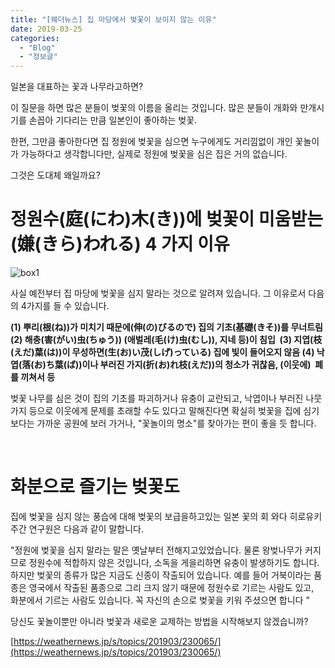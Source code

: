```yaml
---
title: "[웨더뉴스] 집 마당에서 벚꽃이 보이지 않는 이유"
date: 2019-03-25
categories: 
  - "Blog"
  - "정보글"
---
```


일본을 대표하는 꽃과 나무라고하면? 

이 질문을 하면 많은 분들이 벚꽃의 이름을 올리는 것입니다. 많은 분들이 개화와 만개시기를 손꼽아 기다리는 만큼 일본인이 좋아하는 벚꽃. 

한편, 그만큼 좋아한다면 집 정원에 벚꽃을 심으면 누구에게도 거리낌없이 개인 꽃놀이가 가능하다고 생각합니다만, 실제로 정원에 벚꽃을 심은 집은 거의 없습니다. 

그것은 도대체 왜일까요?

# 정원수(庭(にわ)木(き))에 벚꽃이 미움받는(嫌(きら)われる) 4 가지 이유

![box1](https://smtgvs.weathernews.jp/s/topics/img/201903/201903230065_box_img1_A.jpg?1552978020)

사실 예전부터 집 마당에 벚꽃을 심지 말라는 것으로 알려져 있습니다. 그 이유로서 다음의 4가지를 들 수 있습니다. 

**(1) 뿌리(根(ね))가 미치기 때문에(伸(の)びるので) 집의 기초(基礎(きそ))를 무너트림  (2) 해충(害(がい)虫(ちゅう)) (애벌레(毛(け)虫(むし)), 지네 등)이 침입  (3) 지엽(枝(えだ)葉(は))이 무성하면(生(お)い茂(しげ)っている) 집에 빛이 들어오지 않음 (4) 낙엽(落(お)ち葉(ば))이나 부러진 가지(折(お)れ枝(えだ))의 청소가 귀찮음, (이웃에)  폐를 끼쳐서 등**

벚꽃 나무를 심은 것이 집의 기초를 파괴하거나 유충이 교란되고, 낙엽이나 부러진 나뭇 가지 등으로 이웃에게 문제를 초래할 수도 있다고 말해진다면 확실히 벚꽃을 집에 심기보다는 가까운 공원에 보러 가거나, "꽃놀이의 명소"를 찾아가는 편이 좋을 듯 합니다.

 

# 화분으로 즐기는 벚꽃도

집에 벚꽃을 심지 않는 풍습에 대해 벚꽃의 보급을하고있는 일본 꽃의 회 와다 히로유키 주간 연구원은 다음과 같이 말합니다. 

"정원에 벚꽃을 심지 말라는 말은 옛날부터 전해지고있었습니다. 물론 왕벚나무가 커지므로 정원수에 적합하지 않은 것입니다, 소독을 게을리하면 유충이 발생하기도 합니다. 하지만 벚꽃의 종류가 많은 지금도 신종이 작출되어 있습니다. 예를 들어 거북이라는 품종은 영국에서 작출된 품종으로 그리 크지 않기 때문에 정원수로 기르는 사람도 있고,  화분에서 기르는 사람도 있습니다. 꼭 자신의 손으로 벚꽃을 키워 주셨으면 합니다 " 

당신도 꽃놀이뿐만 아니라 벚꽃과 새로운 교제하는 방법을 시작해보지 않겠습니까? 

[https://weathernews.jp/s/topics/201903/230065/](https://weathernews.jp/s/topics/201903/230065/)
